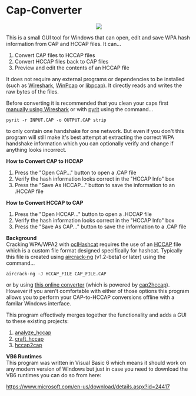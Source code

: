 # Cap-Converter
<p align="center"><img src="https://raw.githubusercontent.com/wpatoolkit/Cap-Converter/master/screenshot.png" /></p>
This is a small GUI tool for Windows that can open, edit and save WPA hash information from CAP and HCCAP files. It can...

1. Convert CAP files to HCCAP files<br>
2. Convert HCCAP files back to CAP files<br>
3. Preview and edit the contents of an HCCAP file<br>

It does not require any external programs or dependencies to be installed (such as <a href="https://www.wireshark.org/">Wireshark</a>, <a href="http://www.winpcap.org/">WinPcap</a> or <a href="http://www.tcpdump.org/">libpcap</a>). It directly reads and writes the raw bytes of the files.

Before converting it is recommended that you clean your caps first <a href="http://hackforums.net/showthread.php?tid=2974396">manually using Wireshark</a> or with <a href="https://code.google.com/p/pyrit/">pyrit</a> using the command...

`pyrit -r INPUT.CAP -o OUTPUT.CAP strip`

to only contain one handshake for one network. But even if you don't this program will still make it's best attempt at extracting the correct WPA handshake information which you can optionally verify and change if anything looks incorrect.

<b>How to Convert CAP to HCCAP</b><br>
1. Press the "Open CAP..." button to open a .CAP file<br>
2. Verify the hash information looks correct in the "HCCAP Info" box<br>
3. Press the "Save As HCCAP..." button to save the information to an .HCCAP file<br>

<b>How to Convert HCCAP to CAP</b><br>
1. Press the "Open HCCAP..." button to open a .HCCAP file<br>
2. Verify the hash information looks correct in the "HCCAP Info" box<br>
3. Press the "Save As CAP..." button to save the information to a .CAP file<br>

<b>Background</b><br>
Cracking WPA/WPA2 with <a href="https://hashcat.net/wiki/doku.php?id=cracking_wpawpa2">oclHashcat</a> requires the use of an <a href="https://hashcat.net/wiki/doku.php?id=hccap">HCCAP</a> file which is a custom file format designed specifically for hashcat. Typically this file is created using <a href="http://www.aircrack-ng.org/">aircrack-ng</a> (v1.2-beta1 or later) using the command...

`aircrack-ng -J HCCAP_FILE CAP_FILE.CAP`

or by using <a href="https://hashcat.net/cap2hccap/">this online converter</a> (which is powered by <a href="http://sourceforge.net/projects/cap2hccap/">cap2hccap</a>). However if you aren't comfortable with either of those options this program allows you to perform your CAP-to-HCCAP conversions offline with a familar Windows interface.

This program effectively merges together the functionality and adds a GUI to these existing projects:<br>
1. <a href="https://github.com/philsmd/analyze_hccap">analyze_hccap</a><br>
2. <a href="https://github.com/philsmd/craft_hccap">craft_hccap</a><br>
3. <a href="https://github.com/philsmd/hccap2cap">hccap2cap</a><br>

<b>VB6 Runtimes</b><br>
This program was written in Visual Basic 6 which means it should work on any modern version of Windows but just in case you need to download the VB6 runtimes you can do so from here:

<a href="https://www.microsoft.com/en-us/download/details.aspx?id=24417">https://www.microsoft.com/en-us/download/details.aspx?id=24417</a>
